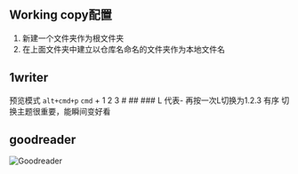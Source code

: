 ## Working copy配置
1. 新建一个文件夹作为根文件夹
2. 在上面文件夹中建立以仓库名命名的文件夹作为本地文件名

## 1writer
预览模式 `alt+cmd+p`
`cmd` + 1 2 3 # ## ### 
L 代表- 再按一次L切换为1.2.3 有序
切换主题很重要，能瞬间变好看

## goodreader
![Goodreader](https://kktt007.top/cfg/Goodreader.PNG)